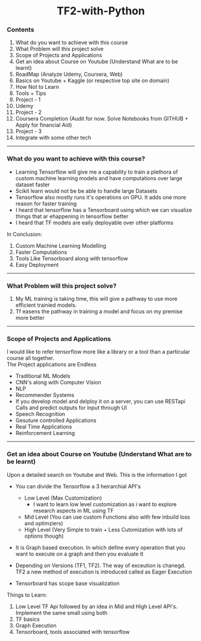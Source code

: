 # <center>TF2-with-Python<center>

### Contents

1. What do you want to achieve with this course
1. What Problem will this project solve
1. Scope of Projects and Applications
1. Get an idea about Course on Youtube (Understand What are to be learnt)
1. RoadMap (Analyze Udemy, Coursera, Web)
1. Basics on Youtube + Kaggle (or respective top site on domain)
1. How Not to Learn
1. Tools + Tips
1. Project - 1
1. Udemy
1. Project - 2
1. Coursera Completion (Audit for now. Solve Notebooks from GITHUB + Apply for financial Aid)
1. Project - 3
1. Integrate with some other tech

<hr/>

### What do you want to achieve with this course?

- Learning Tensorflow will give me a capability to train a plethora of custom machine learning models and have computations over large dataset faster
- Scikit learn would not be be able to handle large Datasets
- Tensorflow also mostly runs it's operations on GPU. It adds one more reason for faster training
- I heard that tensorflow has a Tensorboard using which we can visualize things that ar ehappening in tensorflow better
- I heard that TF models are eaily deployable over other platforms

In Conclusion:

1. Custom Machine Learning Modelling
2. Faster Computations
3. Tools Like Tensorboard along with tensorflow
4. Easy Deployment

<hr/>

### What Problem will this project solve?

1. My ML training is taking time, this will give a pathway to use more efficient trainied models.
2. Tf easens the pathway in training a model and focus on my premise more better

<hr/>

### Scope of Projects and Applications

I would like to refer tensorflow more like a library or a tool than a particular course all together. <br>
The Project applications are Endless

- Traditional ML Models
- CNN's along with Computer Vision
- NLP
- Recommender Systems
- If you develop model and delploy it on a server, you can use RESTapi Calls and predict outputs for input through UI
- Speech Recognition
- Gesuture controlled Applications
- Real Time Applications
- Reinforcement Learning

<hr/>

### Get an idea about Course on Youtube (Understand What are to be learnt)

Upon a detailed search on Youtube and Web. This is the information I got

- You can divide the Tensorflow a 3 heirarchial API's

  - Low Level (Max Customization)
    - I want to learn low level customization as i want to explore research aspects in ML using TF
  - Mid Level (You can use custom Functions also with few inbuild loss and optimziers)
  - High Level (Very Simple to train + Less Cutomization with lots of options though)

- It is Graph based execution. In which define every operation that you want to execute on a graph and then you evaluate It
- Depending on Versions (TF1, TF2). The way of exceution is chanegd. TF2 a new method of execution is introduced called as Eager Execution
- Tensorboard has scope base visualization

Things to Learn:

1. Low Level TF Api followed by an idea in Mid and High Level API's. Implement the same small using both
2. TF basics
3. Graph Execution
4. Tensorboard, tools associated with tensorflow
